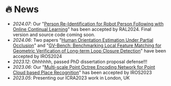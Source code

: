 # 🔥 News
- *2024.07*: Our "[Person Re-Identification for Robot Person Following with Online Continual Learning](https://sites.google.com/view/oclrpf)" has been accepted by RAL2024. Final version and source code coming soon.
- *2024.06*: Two papers "[Human Orientation Estimation Under Partial Occlusion](https://arxiv.org/abs/2404.14139)" and "[GV-Bench: Benchmarking Local Feature Matching for Geometric Verification of Long-term Loop Closure Detection](https://jarvisyjw.github.io/GV-Bench)" have been accepted by IROS2024
- *2023.12*: Ohhhhhh, passed PhD dissertation proposal defense!!!
- *2023.06*: Our "[Multi-scale Point Octree Encoding Network for Point Cloud based Place Recognition](http://MedlarTea.github.io/files/multi_scale_pcpr.pdf)" has been accepted by IROS2023
- *2023.05*: Presenting our ICRA2023 work in London, UK